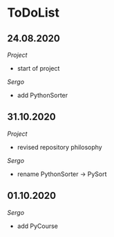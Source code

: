 # ToDoList


## 24.08.2020

*Project*

- start of project

*Sergo*

- add PythonSorter

## 31.10.2020

*Project*

- revised repository philosophy

*Sergo*

- rename PythonSorter -> PySort

## 01.10.2020

*Sergo*

- add PyCourse
